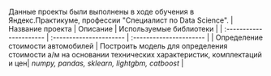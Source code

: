 Данные проекты были выполнены в ходе обучения в Яндекс.Практикуме, профессии "Специалист по Data Science".
| Название проекта | Описание | Используемые библиотеки | 
| :---------------------- | :---------------------- | :---------------------- |
| Определение стоимости автомобилей | Построить модель для определения стоимости а/м на основании технических характеристик, комплектаций и цен| *numpy, pandas, sklearn, lightgbm, catboost* |
